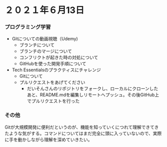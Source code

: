 # ２０２１年６月13日
### プログラミング学習
* Gitについての動画視聴（Udemy)
    * ブランチについて
    * ブランチのマージについて
    * コンフリクトが起きた時の対処について
    * GitHubを使った開発手順について
* Tech Essentialsのプラクティスにチャレンジ
    * Gitについて
    * プルリクエストをあげてください
        * だいそんさんのリポジトリをフォークし、ローカルにクローンしたあと、README.mdを編集しリモートへプッシュ。その後GitHub上でプルリクエストを行った
### その他
Gitが大規模開発に便利だというのが、機能を知っていくにつれて理解できてきたような気がする。コマンドについてはまだ完全に頭に入っていないので、実際に手を動かしながら理解を深めていきたい。